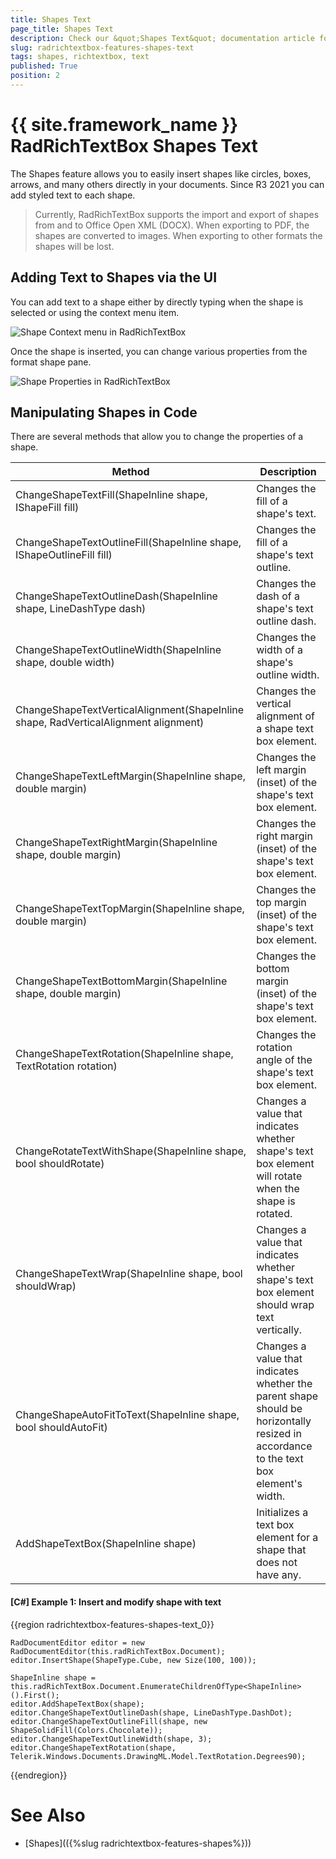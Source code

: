 ```yaml
---
title: Shapes Text
page_title: Shapes Text
description: Check our &quot;Shapes Text&quot; documentation article for the RadRichTextBox {{ site.framework_name }} control.
slug: radrichtextbox-features-shapes-text
tags: shapes, richtextbox, text
published: True
position: 2
---
```


# {{ site.framework_name }} RadRichTextBox Shapes Text

The Shapes feature allows you to easily insert shapes like circles, boxes, arrows, and many others directly in your documents. Since R3 2021 you can add styled text to each shape. 

>Currently, RadRichTextBox supports the import and export of shapes from and to Office Open XML (DOCX). When exporting to PDF, the shapes are converted to images. When exporting to other formats the shapes will be lost.

## Adding Text to Shapes via the UI

You can add text to a shape either by directly typing when the shape is selected or using the context menu item. 

![Shape Context menu in RadRichTextBox](images/shapes-text001.png)

Once the shape is inserted, you can change various properties from the format shape pane.

![Shape Properties in RadRichTextBox](images/shapes-text002.png)

## Manipulating Shapes in Code

There are several methods that allow you to change the properties of a shape. 

|Method|Description|
|---|---|
|ChangeShapeTextFill(ShapeInline shape, IShapeFill fill)|Changes the fill of a shape's text.|
| ChangeShapeTextOutlineFill(ShapeInline shape, IShapeOutlineFill fill)|Changes the fill of a shape's text outline.|
|ChangeShapeTextOutlineDash(ShapeInline shape, LineDashType dash)|Changes the dash of a shape's text outline dash.|
|ChangeShapeTextOutlineWidth(ShapeInline shape, double width)|Changes the width of a shape's outline width.|
| ChangeShapeTextVerticalAlignment(ShapeInline shape, RadVerticalAlignment alignment) | Changes the vertical alignment of a shape text box element. |
| ChangeShapeTextLeftMargin(ShapeInline shape, double margin) | Changes the left margin (inset) of the shape's text box element. |
| ChangeShapeTextRightMargin(ShapeInline shape, double margin) | Changes the right margin (inset) of the shape's text box element. |
| ChangeShapeTextTopMargin(ShapeInline shape, double margin) | Changes the top margin (inset) of the shape's text box element. |
| ChangeShapeTextBottomMargin(ShapeInline shape, double margin) | Changes the bottom margin (inset) of the shape's text box element. |
| ChangeShapeTextRotation(ShapeInline shape, TextRotation rotation) | Changes the rotation angle of the shape's text box element. |
| ChangeRotateTextWithShape(ShapeInline shape, bool shouldRotate) | Changes a value that indicates whether shape's text box element will rotate when the shape is rotated. |
| ChangeShapeTextWrap(ShapeInline shape, bool shouldWrap) | Changes a value that indicates whether shape's text box element should wrap text vertically. |
| ChangeShapeAutoFitToText(ShapeInline shape, bool shouldAutoFit) | Changes a value that indicates whether the parent shape should be horizontally resized in accordance to the text box element's width. |
| AddShapeTextBox(ShapeInline shape) | Initializes a text box element for a shape that does not have any. |


#### [C#] Example 1: Insert and modify shape with text

{{region radrichtextbox-features-shapes-text_0}}

    RadDocumentEditor editor = new RadDocumentEditor(this.radRichTextBox.Document);
    editor.InsertShape(ShapeType.Cube, new Size(100, 100));

    ShapeInline shape = this.radRichTextBox.Document.EnumerateChildrenOfType<ShapeInline>().First();
    editor.AddShapeTextBox(shape);
    editor.ChangeShapeTextOutlineDash(shape, LineDashType.DashDot);
    editor.ChangeShapeTextOutlineFill(shape, new ShapeSolidFill(Colors.Chocolate));
    editor.ChangeShapeTextOutlineWidth(shape, 3);
    editor.ChangeShapeTextRotation(shape, Telerik.Windows.Documents.DrawingML.Model.TextRotation.Degrees90);

{{endregion}}

# See Also

* [Shapes](({%slug radrichtextbox-features-shapes%}))
